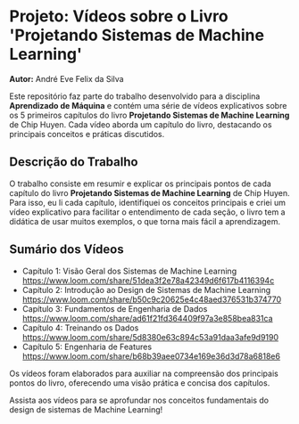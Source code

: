 # Projeto: Vídeos sobre o Livro 'Projetando Sistemas de Machine Learning'

**Autor:** André Eve Felix da Silva 

Este repositório faz parte do trabalho desenvolvido para a disciplina **Aprendizado de Máquina** e contém uma série de vídeos explicativos sobre os 5 primeiros capítulos do livro **Projetando Sistemas de Machine Learning** de Chip Huyen. Cada vídeo aborda um capítulo do livro, destacando os principais conceitos e práticas discutidos.

## Descrição do Trabalho

O trabalho consiste em resumir e explicar os principais pontos de cada capítulo do livro **Projetando Sistemas de Machine Learning** de Chip Huyen. Para isso, eu li cada capítulo, identifiquei os conceitos principais e criei um vídeo explicativo para facilitar o entendimento de cada seção, o livro tem a didática de usar muitos exemplos, o que torna mais fácil a aprendizagem.

## Sumário dos Vídeos

- Capítulo 1: Visão Geral dos Sistemas de Machine Learning https://www.loom.com/share/51dea3f2e78a42349d6f617b4116394c
- Capítulo 2: Introdução ao Design de Sistemas de Machine Learning https://www.loom.com/share/b50c9c20625e4c48aed376531b374770
- Capítulo 3: Fundamentos de Engenharia de Dados https://www.loom.com/share/ad61f21fd364409f97a3e858bea831ca
- Capítulo 4: Treinando os Dados https://www.loom.com/share/5d8380e63c894c53a91daa3afe9d9190
- Capítulo 5: Engenharia de Features https://www.loom.com/share/b68b39aee0734e169e36d3d78a6818e6

Os vídeos foram elaborados para auxiliar na compreensão dos principais pontos do livro, oferecendo uma visão prática e concisa dos capítulos.

Assista aos vídeos para se aprofundar nos conceitos fundamentais do design de sistemas de Machine Learning!
